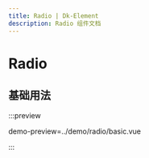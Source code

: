 ```yaml
---
title: Radio | Dk-Element
description: Radio 组件文档
---
```


# Radio

## 基础用法

:::preview

demo-preview=../demo/radio/basic.vue

:::

